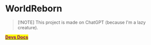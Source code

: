 # WorldReborn

> [!NOTE] This project is made on ChatGPT (because I'm a lazy creature).

[<mark style="color:purple;">**Devs Docs**</mark>](https://tinytosha.gitbook.io/worldreborn-devs)
